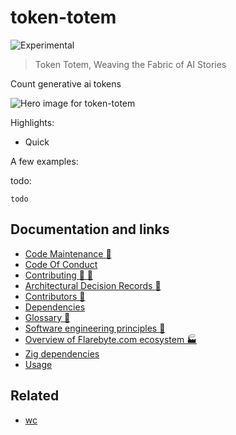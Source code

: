 # token-totem

![Experimental](https://img.shields.io/badge/status-experimental-blue)

> Token Totem, Weaving the Fabric of AI Stories

Count generative ai tokens

![Hero image for token-totem](doc/token-totem.jpeg)

Highlights:

* Quick



A few examples:

todo:
```zig
todo
```

## Documentation and links

* [Code Maintenance :wrench:](MAINTENANCE.md)
* [Code Of Conduct](CODE_OF_CONDUCT.md)
* [Contributing :busts_in_silhouette: :construction:](CONTRIBUTING.md)
* [Architectural Decision Records :memo:](DECISIONS.md)
* [Contributors :busts_in_silhouette:](https://github.com/flarebyte/token-totem/graphs/contributors)
* [Dependencies](https://github.com/flarebyte/token-totem/network/dependencies)
* [Glossary :book:](https://github.com/flarebyte/overview/blob/main/GLOSSARY.md)
* [Software engineering principles :gem:](https://github.com/flarebyte/overview/blob/main/PRINCIPLES.md)
* [Overview of Flarebyte.com ecosystem :factory:](https://github.com/flarebyte/overview)
* [Zig dependencies](DEPENDENCIES.md)
* [Usage](USAGE.md)

## Related

* [wc](https://onecompiler.com/cheatsheets/wc)
